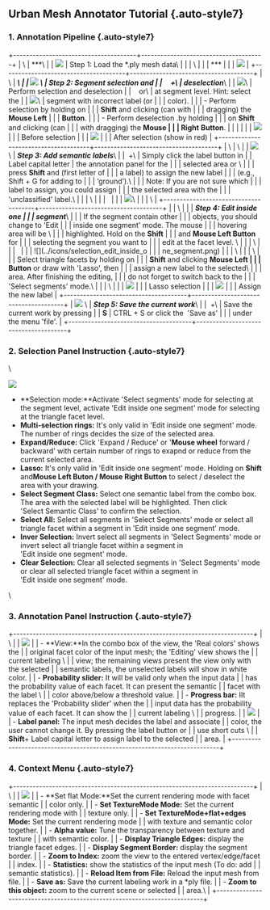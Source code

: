 Urban Mesh Annotator Tutorial {.auto-style7}
-----------------------------

### **1. Annotation Pipeline** {.auto-style7}

+--------------------------------------+--------------------------------------+
| \                                    | ***\                                 |
|  ![](../icons/plus.png)              | Step 1: Load the \*.ply mesh data\   |
|                                      | \                                    |
|                                      | ***                                  |
|                                      | ![](../icons/load_data.png)          |
+--------------------------------------+--------------------------------------+
| \                                    | ***\                                 |
|  ![](../icons/shift.png) \           | Step 2: Segment selection and        |
|     +\                               | deselection***\                      |
|  ![](../icons/left.png)\             |  Perform selection and deselection   |
|    or\                               | at segment level. Hint: select the   |
|  ![](../icons/right.png)\            | segment with incorrect label (or     |
|                                      | color).                              |
|                                      | -   Perform selection by holding on  |
|                                      |     **Shift** and clicking (can with |
|                                      |     dragging) the **Mouse Left**     |
|                                      |     **Button**.                      |
|                                      | -   Perform deselection .by holding  |
|                                      |     on **Shift** and clicking (can   |
|                                      |     with dragging) the **Mouse       |
|                                      |     Right** **Button**.              |
|                                      |                                      |
|                                      | ![](../icons/select_1.png)           |
|                                      | Before selection                     |
|                                      | ![](../icons/select_2.png)           |
|                                      | After selection (show in red)        |
+--------------------------------------+--------------------------------------+
| \                                    | \                                    |
|  ![](../icons/shift.png) \           |  ***Step 3: Add semantic labels***\  |
|  +\                                  |  Simply click the label button in    |
|  Label capital letter                | the annotation panel for the         |
|                                      | selected area or \                   |
|                                      | press **Shift** and (first letter of |
|                                      | a label) to assign the new label     |
|                                      | (e.g., Shift + G for adding to       |
|                                      | ‘ground’).\                          |
|                                      |  Note: If you are not sure which     |
|                                      | label to assign, you could assign    |
|                                      | the selected area with the           |
|                                      | 'unclassified' label.\               |
|                                      |  \                                   |
|                                      |                                      |
|                                      | ![](../icons/annotation_panel.png)\  |
|                                      |  \                                   |
+--------------------------------------+--------------------------------------+
|                                      | \                                    |
|                                      |  ***Step 4: Edit inside one          |
|                                      | segment***\                          |
|                                      |  If the segment contain other        |
|                                      | objects, you should change to 'Edit  |
|                                      | inside one segment' mode. The mouse  |
|                                      | hovering area will be \              |
|                                      |  highlighted. Hold on the **Shift**  |
|                                      | and **Mouse Left Button** for        |
|                                      | selecting the segment you want to    |
|                                      | edit at the facet level. \           |
|                                      |  \                                   |
|                                      |                                      |
|                                      | ![](../icons/selection_edit_inside_o |
|                                      | ne_segment.png)                      |
|                                      | \                                    |
|                                      |  \                                   |
|                                      | Select triangle facets by holding on |
|                                      | **Shift** and clicking **Mouse Left  |
|                                      | Button** or draw with 'Lasso', then  |
|                                      | assign a new label to the selected\  |
|                                      |  area. After finishing the editing,  |
|                                      | do not forget to switch back to the  |
|                                      | 'Select segments' mode.\             |
|                                      |  \                                   |
|                                      | ![](../icons/lasso_select.png)       |
|                                      | Lasso selection                      |
|                                      | ![](../icons/lasso_select2.png)      |
|                                      | Assign the new label                 |
+--------------------------------------+--------------------------------------+
| ![](../icons/ctrl.png) \             | ***Step 5: Save the current work***\ |
|  +\                                  |  Save the current work by pressing   |
|  **S**                               | CTRL + S or click the  'Save as'     |
|                                      | under the menu 'file'.               |
+--------------------------------------+--------------------------------------+

### 2. Selection Panel Instruction {.auto-style7}

\

![](../icons/selection_edit_inside_one_segment.png)

-   **Selection mode:**Activate 'Select segments' mode for selecting at
    the segment level, activate 'Edit inside one segment' mode for
    selecting \
     at the triangle facet level.
-   **Multi-selection rings:** It's only valid in 'Edit inside one
    segment' mode. The number of rings decides the size of the selected
    area.
-   **Expand/Reduce:** Click 'Expand / Reduce' or '**Mouse wheel**
    forward / backward' with certain number of rings to exapnd or reduce
    from the\
     current selected area.
-   **Lasso:** It's only valid in 'Edit inside one segment' mode.
    Holding on **Shift** and**Mouse Left Buton / Mouse Right Button** to
    select / deselect the \
     area with your drawing.
-   **Select Segment Class:** Select one semantic label from the combo
    box. The area with the selected label will be highlighted. Then
    click \
     'Select Semantic Class' to confirm the selection.
-   **Select All:** Select all segments in 'Select Segments' mode or
    select all triangle facet within a segment in 'Edit inside one
    segment' mode.
-   **Inver Selection:** Invert select all segments in 'Select Segments'
    mode or invert select all triangle facet within a segment in \
    'Edit inside one segment' mode.
-   **Clear Selection:** Clear all selected segments in 'Select
    Segments' mode or clear all selected triangle facet within a segment
    in \
    'Edit inside one segment' mode.

\

### 3. Annotation Panel Instruction {.auto-style7}

+--------------------------------------------------------------------------+
| \                                                                        |
|  ![](../icons/annotation_panel.png)                                      |
| -   **View:**In the combo box of the view, the 'Real colors' shows the   |
|     original facet color of the input mesh; the 'Editing' view shows the |
|     current labeling \                                                   |
|      view; the remaining views present the view only with the selected   |
|     semantic labels, the unselected labels will show in white color.     |
| -   **Probability slider:** It will be valid only when the input data    |
|     has the probability value of each facet. It can present the semantic |
|     facet with the label \                                               |
|      color above/below a threshold value.                                |
| -   **Progress bar:** IIt replaces the 'Probability slider' when the     |
|     input data has the probability value of each facet. It can show the  |
|     current labeling \                                                   |
|      progress.                                                           |
|     ![](../icons/progress_bar.png)                                       |
| -   **Label panel:** The input mesh decides the label and associate      |
|     color, the user cannot change it. By pressing the label button or    |
|     use short cuts \                                                     |
|      **Shift**+ Label capital letter to assign label to the selected     |
|     area.                                                                |
+--------------------------------------------------------------------------+

### 4. Context Menu {.auto-style7}

+--------------------------------------------------------------------------+
| \                                                                        |
|  ![](../icons/context_menu.png)                                          |
| -   **Set flat Mode:**Set the current rendering mode with facet semantic |
|     color only.                                                          |
| -   **Set TextureMode Mode:** Set the current rendering mode with        |
|     texture only.                                                        |
| -   **Set TextureMode+flat+edges Mode:** Set the current rendering mode  |
|     with texture and semantic color together.                            |
| -   **Alpha value:** Tune the transparency between texture and texture   |
|     with semantic color.                                                 |
| -   **Display Triangle Edges:** display the triangle facet edges.        |
| -   **Display Segment Border:** display the segment border.              |
| -   **Zoom to Index:** zoom the view to the entered vertex/edge/facet    |
|     index.                                                               |
| -   **Statistics:** show the statistics of the input mesh (To do: add    |
|     semantic statistics).                                                |
| -   **Reload Item from File:** Reload the input mesh from file.          |
| -   **Save as:** Save the current labeling work in a \*ply file.         |
| -   **Zoom to this object:** zoom to the current scene or selected       |
|     area.\                                                               |
+--------------------------------------------------------------------------+


